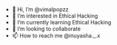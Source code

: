 - 👋 Hi, I’m @vimalpopzz
- 👀 I’m interested in Ethical Hacking 
- 🌱 I’m currently learning Ethical Hacking
- 💞️ I’m looking to collaborate 
- 📫 How to reach me @inuyasha._.x

<!---
vimalpopzz/vimalpopzz is a ✨ special ✨ repository because its `README.md` (this file) appears on your GitHub profile.
You can click the Preview link to take a look at your changes.
--->
